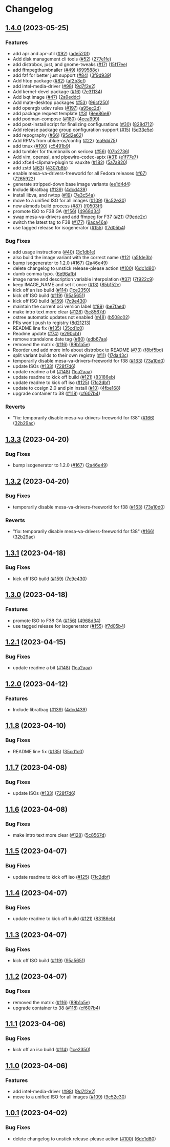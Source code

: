 # Changelog

## [1.4.0](https://github.com/crawfordlong/ublue-kakapo/compare/v1.3.3...v1.4.0) (2023-05-25)


### Features

* add apr and apr-util ([#92](https://github.com/crawfordlong/ublue-kakapo/issues/92)) ([ade520f](https://github.com/crawfordlong/ublue-kakapo/commit/ade520f7e50a12b40672b50b184fba6a41e2d002))
* Add disk management cli tools ([#52](https://github.com/crawfordlong/ublue-kakapo/issues/52)) ([277e1fe](https://github.com/crawfordlong/ublue-kakapo/commit/277e1fe0260a22ec76bf9ca45b226144bc1433ff))
* add distrobox, just, and gnome-tweaks ([#17](https://github.com/crawfordlong/ublue-kakapo/issues/17)) ([15f17ee](https://github.com/crawfordlong/ublue-kakapo/commit/15f17ee7b779b5331e99a08701b629f53906c050))
* add ffmpegthumbnailer ([#49](https://github.com/crawfordlong/ublue-kakapo/issues/49)) ([699588c](https://github.com/crawfordlong/ublue-kakapo/commit/699588cf94a18060835c458452c6a828a6ad7435))
* add fzf for better just support ([#84](https://github.com/crawfordlong/ublue-kakapo/issues/84)) ([3f9d939](https://github.com/crawfordlong/ublue-kakapo/commit/3f9d9398ca7b1754234ef06111b66037b2f3531b))
* Add htop package ([#82](https://github.com/crawfordlong/ublue-kakapo/issues/82)) ([af2b3cf](https://github.com/crawfordlong/ublue-kakapo/commit/af2b3cfd1f3d8a0e52c03166a553d5f33e156638))
* add intel-media-driver ([#98](https://github.com/crawfordlong/ublue-kakapo/issues/98)) ([9d7f2e2](https://github.com/crawfordlong/ublue-kakapo/commit/9d7f2e26d39d90eaf38449f8a7bcfda97142f7b3))
* Add kernel-devel package ([#16](https://github.com/crawfordlong/ublue-kakapo/issues/16)) ([7e31134](https://github.com/crawfordlong/ublue-kakapo/commit/7e311342aa80e20ad2c4762b033a6b714a5ae334))
* Add lxqt image ([#47](https://github.com/crawfordlong/ublue-kakapo/issues/47)) ([2a9eddc](https://github.com/crawfordlong/ublue-kakapo/commit/2a9eddc4bf67f34763a8c2e3f53642613a228afa))
* Add mate-desktop packages ([#53](https://github.com/crawfordlong/ublue-kakapo/issues/53)) ([96cf250](https://github.com/crawfordlong/ublue-kakapo/commit/96cf250141d9ea737a3956f0955a20ad813619ed))
* add openrgb udev rules ([#197](https://github.com/crawfordlong/ublue-kakapo/issues/197)) ([a95ec2d](https://github.com/crawfordlong/ublue-kakapo/commit/a95ec2d42e059eb3595f31b5c1bc8251e1cb0662))
* add package request template ([#3](https://github.com/crawfordlong/ublue-kakapo/issues/3)) ([9ee86e8](https://github.com/crawfordlong/ublue-kakapo/commit/9ee86e80c622aef297a7770dc7ec4a02c87affa6))
* add podman-compose ([#180](https://github.com/crawfordlong/ublue-kakapo/issues/180)) ([4eea999](https://github.com/crawfordlong/ublue-kakapo/commit/4eea999b5771d438e819735b9f000b9d0b4ef27c))
* add post-install script for finalizing configurations ([#30](https://github.com/crawfordlong/ublue-kakapo/issues/30)) ([828d712](https://github.com/crawfordlong/ublue-kakapo/commit/828d71209ee612ccc6373ba76982f63b268d07dc))
* Add release package group configuration support ([#15](https://github.com/crawfordlong/ublue-kakapo/issues/15)) ([5d33e5e](https://github.com/crawfordlong/ublue-kakapo/commit/5d33e5e235b26ff56bcf7db7319d5b1d1acadac4))
* add repography ([#66](https://github.com/crawfordlong/ublue-kakapo/issues/66)) ([95d2e62](https://github.com/crawfordlong/ublue-kakapo/commit/95d2e62e2e90d7a5f5f76569678e522441e7972f))
* Add RPMs from ublue-os/config ([#22](https://github.com/crawfordlong/ublue-kakapo/issues/22)) ([ea9dd75](https://github.com/crawfordlong/ublue-kakapo/commit/ea9dd75d7ef8be10afb33a94e1d391a2dcde8bba))
* add tmux ([#190](https://github.com/crawfordlong/ublue-kakapo/issues/190)) ([c5491b9](https://github.com/crawfordlong/ublue-kakapo/commit/c5491b9a903be6eb5311e01c9dbefc638c3567d9))
* add tumbler for thumbnails on sericea ([#56](https://github.com/crawfordlong/ublue-kakapo/issues/56)) ([07b2736](https://github.com/crawfordlong/ublue-kakapo/commit/07b2736f03f3b054eebb01ce1f2d668d5284e7bf))
* Add vim, openssl, and pipewire-codec-aptx ([#31](https://github.com/crawfordlong/ublue-kakapo/issues/31)) ([e1f77e7](https://github.com/crawfordlong/ublue-kakapo/commit/e1f77e79b99150fff55cd07190f608f7ddd48e5d))
* add xfce4-clipman-plugin to vauxite ([#182](https://github.com/crawfordlong/ublue-kakapo/issues/182)) ([5a7a820](https://github.com/crawfordlong/ublue-kakapo/commit/5a7a820180dd878b9be8bc2729ba3c51c2e3594d))
* add zstd ([#63](https://github.com/crawfordlong/ublue-kakapo/issues/63)) ([4307b8b](https://github.com/crawfordlong/ublue-kakapo/commit/4307b8bc3fe6f087c0251f0e7105ac173035baac))
* enable mesa-va-drivers-freeworld for all Fedora releases ([#67](https://github.com/crawfordlong/ublue-kakapo/issues/67)) ([7265922](https://github.com/crawfordlong/ublue-kakapo/commit/7265922d0a781c396f334582df7a1b04f3a2a32b))
* generate stripped-down base image variants ([ee1d4d4](https://github.com/crawfordlong/ublue-kakapo/commit/ee1d4d432b0bcd620894412fa30daf9a556bf8b4))
* Include libratbag ([#139](https://github.com/crawfordlong/ublue-kakapo/issues/139)) ([4dcd439](https://github.com/crawfordlong/ublue-kakapo/commit/4dcd439c4b0a07c9ed96d6dd96d8a997a092b5b4))
* install libva, and nvtop ([#19](https://github.com/crawfordlong/ublue-kakapo/issues/19)) ([7e3c54a](https://github.com/crawfordlong/ublue-kakapo/commit/7e3c54a7a5810e20f53998a432c9d45be38cba78))
* move to a unified ISO for all images ([#109](https://github.com/crawfordlong/ublue-kakapo/issues/109)) ([9c52e30](https://github.com/crawfordlong/ublue-kakapo/commit/9c52e302741968a0d290a70fb863464bd41fa970))
* new akmods build process ([#87](https://github.com/crawfordlong/ublue-kakapo/issues/87)) ([f0503ff](https://github.com/crawfordlong/ublue-kakapo/commit/f0503ffd4ac769e9c38f58adc274e35af9edf50f))
* promote ISO to F38 GA ([#156](https://github.com/crawfordlong/ublue-kakapo/issues/156)) ([4968d34](https://github.com/crawfordlong/ublue-kakapo/commit/4968d34aef7a9e4a6c55bfee1e2e2eb8d095e6c1))
* swap mesa-va-drivers and add ffmpeg for F37 ([#21](https://github.com/crawfordlong/ublue-kakapo/issues/21)) ([79ede2c](https://github.com/crawfordlong/ublue-kakapo/commit/79ede2ca5028187e29ee7e5c83275b0eff20e55e))
* switch the latest tag to F38 ([#177](https://github.com/crawfordlong/ublue-kakapo/issues/177)) ([9aca46a](https://github.com/crawfordlong/ublue-kakapo/commit/9aca46a742d9128e9b22bfbc5e380f5394ee269a))
* use tagged release for isogenerator ([#155](https://github.com/crawfordlong/ublue-kakapo/issues/155)) ([f7d05b4](https://github.com/crawfordlong/ublue-kakapo/commit/f7d05b4f58096fa87df920523390cfe51774cdee))


### Bug Fixes

* add usage instructions ([#40](https://github.com/crawfordlong/ublue-kakapo/issues/40)) ([3c1db1e](https://github.com/crawfordlong/ublue-kakapo/commit/3c1db1ed5965b3f1547c3cf5f560273cfa0332e3))
* also build the image variant with the correct name ([#12](https://github.com/crawfordlong/ublue-kakapo/issues/12)) ([a5fde3b](https://github.com/crawfordlong/ublue-kakapo/commit/a5fde3b9edb2ad3c04e0af25b4f2e3a5c1ebadc4))
* bump isogenerator to 1.2.0 ([#167](https://github.com/crawfordlong/ublue-kakapo/issues/167)) ([2a46e49](https://github.com/crawfordlong/ublue-kakapo/commit/2a46e49765fea7683278f74e1d2eb6fe2b3b9ff4))
* delete changelog to unstick release-please action ([#100](https://github.com/crawfordlong/ublue-kakapo/issues/100)) ([6dc1d80](https://github.com/crawfordlong/ublue-kakapo/commit/6dc1d808d8cdb33e912926a587c843b3a9d9c993))
* dumb comma typo. ([6e96afb](https://github.com/crawfordlong/ublue-kakapo/commit/6e96afb3cf06c4207256fbb7d6d0144a5686083c))
* image name and description variable interpolation ([#37](https://github.com/crawfordlong/ublue-kakapo/issues/37)) ([7f922c9](https://github.com/crawfordlong/ublue-kakapo/commit/7f922c9343878ceb9a09bba0126ed55e19edc23a))
* keep IMAGE_NAME and set it once ([#13](https://github.com/crawfordlong/ublue-kakapo/issues/13)) ([85b152e](https://github.com/crawfordlong/ublue-kakapo/commit/85b152ec097f3be9b15a87b39bffa7ba022ba968))
* kick off an iso build ([#114](https://github.com/crawfordlong/ublue-kakapo/issues/114)) ([1ce2350](https://github.com/crawfordlong/ublue-kakapo/commit/1ce235014932000625c47f6a89319647e37a190e))
* kick off ISO build ([#119](https://github.com/crawfordlong/ublue-kakapo/issues/119)) ([95a5651](https://github.com/crawfordlong/ublue-kakapo/commit/95a5651a205e9839f76d0fbcd5bcdf7c3351ded9))
* kick off ISO build ([#159](https://github.com/crawfordlong/ublue-kakapo/issues/159)) ([7c9e430](https://github.com/crawfordlong/ublue-kakapo/commit/7c9e43008eb65a6af6ed1c69a3c08dfbc819ba63))
* maintain the current oci version label ([#89](https://github.com/crawfordlong/ublue-kakapo/issues/89)) ([be7faed](https://github.com/crawfordlong/ublue-kakapo/commit/be7faeda71ca2a96e0471d0fada59052b8db3c3d))
* make intro text more clear ([#128](https://github.com/crawfordlong/ublue-kakapo/issues/128)) ([5c8567d](https://github.com/crawfordlong/ublue-kakapo/commit/5c8567d72f8ad5ba68c2e20a04ab10a72df40980))
* ostree automatic updates not enabled ([#48](https://github.com/crawfordlong/ublue-kakapo/issues/48)) ([b508c02](https://github.com/crawfordlong/ublue-kakapo/commit/b508c02b0200846a50e62d31479d7ba83b424b00))
* PRs won't push to registry ([8d21213](https://github.com/crawfordlong/ublue-kakapo/commit/8d212133ec05899d1ae1e35f2de5a730a55b1364))
* README line fix ([#135](https://github.com/crawfordlong/ublue-kakapo/issues/135)) ([35cd1c0](https://github.com/crawfordlong/ublue-kakapo/commit/35cd1c079aeec5a25dca57d2e73d1abd83ace3e2))
* Readme update ([#74](https://github.com/crawfordlong/ublue-kakapo/issues/74)) ([e290cbf](https://github.com/crawfordlong/ublue-kakapo/commit/e290cbfd0503598994cc7fee18dde883373783a2))
* remove standalone date tag ([#80](https://github.com/crawfordlong/ublue-kakapo/issues/80)) ([edb67aa](https://github.com/crawfordlong/ublue-kakapo/commit/edb67aa48326ac59891e8e28779c0d2b05a92f0f))
* removed the matrix ([#116](https://github.com/crawfordlong/ublue-kakapo/issues/116)) ([89b1a5e](https://github.com/crawfordlong/ublue-kakapo/commit/89b1a5e8c23b415b0cf5e49256721bb9252bca1d))
* Reorder und add more info about distrobox to README ([#73](https://github.com/crawfordlong/ublue-kakapo/issues/73)) ([f8bf5bd](https://github.com/crawfordlong/ublue-kakapo/commit/f8bf5bdac57f777050da058b7590339254847467))
* split variant builds to their own registry ([#11](https://github.com/crawfordlong/ublue-kakapo/issues/11)) ([17da43c](https://github.com/crawfordlong/ublue-kakapo/commit/17da43c69d2850501ae611370e8890f02d44de2b))
* temporarily disable mesa-va-drivers-freeworld for f38 ([#163](https://github.com/crawfordlong/ublue-kakapo/issues/163)) ([73a10d0](https://github.com/crawfordlong/ublue-kakapo/commit/73a10d02c7b814cb382823c1571c97a86309e22a))
* update ISOs ([#133](https://github.com/crawfordlong/ublue-kakapo/issues/133)) ([728f7d6](https://github.com/crawfordlong/ublue-kakapo/commit/728f7d6e71b7360355f8bb86e85371f28408c289))
* update readme a bit ([#148](https://github.com/crawfordlong/ublue-kakapo/issues/148)) ([1ca2aaa](https://github.com/crawfordlong/ublue-kakapo/commit/1ca2aaacf9291f8dca28c5dd189192386be1db36))
* update readme to kick off build ([#121](https://github.com/crawfordlong/ublue-kakapo/issues/121)) ([83186eb](https://github.com/crawfordlong/ublue-kakapo/commit/83186eb1dd72c5cc5903b8ba308cbcb5a96e7ff7))
* update readme to kick off iso ([#125](https://github.com/crawfordlong/ublue-kakapo/issues/125)) ([7fc2dbf](https://github.com/crawfordlong/ublue-kakapo/commit/7fc2dbf454e2a5aa7184c8bc968bf9196dc9bfcc))
* update to cosign 2.0 and pin install ([#10](https://github.com/crawfordlong/ublue-kakapo/issues/10)) ([4fbe168](https://github.com/crawfordlong/ublue-kakapo/commit/4fbe1688e9dce81efd9597bcd46caaf75945f7d3))
* upgrade container to 38 ([#118](https://github.com/crawfordlong/ublue-kakapo/issues/118)) ([cf607b4](https://github.com/crawfordlong/ublue-kakapo/commit/cf607b4627082b25ea81e511ad96c2ef70ef66b3))


### Reverts

* "fix: temporarily disable mesa-va-drivers-freeworld for f38" ([#166](https://github.com/crawfordlong/ublue-kakapo/issues/166)) ([32b29ac](https://github.com/crawfordlong/ublue-kakapo/commit/32b29ac8299919b2e97e16058a6c94e66410ef10))

## [1.3.3](https://github.com/ublue-os/main/compare/v1.3.2...v1.3.3) (2023-04-20)


### Bug Fixes

* bump isogenerator to 1.2.0 ([#167](https://github.com/ublue-os/main/issues/167)) ([2a46e49](https://github.com/ublue-os/main/commit/2a46e49765fea7683278f74e1d2eb6fe2b3b9ff4))

## [1.3.2](https://github.com/ublue-os/main/compare/v1.3.1...v1.3.2) (2023-04-20)


### Bug Fixes

* temporarily disable mesa-va-drivers-freeworld for f38 ([#163](https://github.com/ublue-os/main/issues/163)) ([73a10d0](https://github.com/ublue-os/main/commit/73a10d02c7b814cb382823c1571c97a86309e22a))


### Reverts

* "fix: temporarily disable mesa-va-drivers-freeworld for f38" ([#166](https://github.com/ublue-os/main/issues/166)) ([32b29ac](https://github.com/ublue-os/main/commit/32b29ac8299919b2e97e16058a6c94e66410ef10))

## [1.3.1](https://github.com/ublue-os/main/compare/v1.3.0...v1.3.1) (2023-04-18)


### Bug Fixes

* kick off ISO build ([#159](https://github.com/ublue-os/main/issues/159)) ([7c9e430](https://github.com/ublue-os/main/commit/7c9e43008eb65a6af6ed1c69a3c08dfbc819ba63))

## [1.3.0](https://github.com/ublue-os/main/compare/v1.2.1...v1.3.0) (2023-04-18)


### Features

* promote ISO to F38 GA ([#156](https://github.com/ublue-os/main/issues/156)) ([4968d34](https://github.com/ublue-os/main/commit/4968d34aef7a9e4a6c55bfee1e2e2eb8d095e6c1))
* use tagged release for isogenerator ([#155](https://github.com/ublue-os/main/issues/155)) ([f7d05b4](https://github.com/ublue-os/main/commit/f7d05b4f58096fa87df920523390cfe51774cdee))

## [1.2.1](https://github.com/ublue-os/main/compare/v1.2.0...v1.2.1) (2023-04-15)


### Bug Fixes

* update readme a bit ([#148](https://github.com/ublue-os/main/issues/148)) ([1ca2aaa](https://github.com/ublue-os/main/commit/1ca2aaacf9291f8dca28c5dd189192386be1db36))

## [1.2.0](https://github.com/ublue-os/main/compare/v1.1.8...v1.2.0) (2023-04-12)


### Features

* Include libratbag ([#139](https://github.com/ublue-os/main/issues/139)) ([4dcd439](https://github.com/ublue-os/main/commit/4dcd439c4b0a07c9ed96d6dd96d8a997a092b5b4))

## [1.1.8](https://github.com/ublue-os/main/compare/v1.1.7...v1.1.8) (2023-04-10)


### Bug Fixes

* README line fix ([#135](https://github.com/ublue-os/main/issues/135)) ([35cd1c0](https://github.com/ublue-os/main/commit/35cd1c079aeec5a25dca57d2e73d1abd83ace3e2))

## [1.1.7](https://github.com/ublue-os/main/compare/v1.1.6...v1.1.7) (2023-04-08)


### Bug Fixes

* update ISOs ([#133](https://github.com/ublue-os/main/issues/133)) ([728f7d6](https://github.com/ublue-os/main/commit/728f7d6e71b7360355f8bb86e85371f28408c289))

## [1.1.6](https://github.com/ublue-os/main/compare/v1.1.5...v1.1.6) (2023-04-08)


### Bug Fixes

* make intro text more clear ([#128](https://github.com/ublue-os/main/issues/128)) ([5c8567d](https://github.com/ublue-os/main/commit/5c8567d72f8ad5ba68c2e20a04ab10a72df40980))

## [1.1.5](https://github.com/ublue-os/main/compare/v1.1.4...v1.1.5) (2023-04-07)


### Bug Fixes

* update readme to kick off iso ([#125](https://github.com/ublue-os/main/issues/125)) ([7fc2dbf](https://github.com/ublue-os/main/commit/7fc2dbf454e2a5aa7184c8bc968bf9196dc9bfcc))

## [1.1.4](https://github.com/ublue-os/main/compare/v1.1.3...v1.1.4) (2023-04-07)


### Bug Fixes

* update readme to kick off build ([#121](https://github.com/ublue-os/main/issues/121)) ([83186eb](https://github.com/ublue-os/main/commit/83186eb1dd72c5cc5903b8ba308cbcb5a96e7ff7))

## [1.1.3](https://github.com/ublue-os/main/compare/v1.1.2...v1.1.3) (2023-04-07)


### Bug Fixes

* kick off ISO build ([#119](https://github.com/ublue-os/main/issues/119)) ([95a5651](https://github.com/ublue-os/main/commit/95a5651a205e9839f76d0fbcd5bcdf7c3351ded9))

## [1.1.2](https://github.com/ublue-os/main/compare/v1.1.1...v1.1.2) (2023-04-07)


### Bug Fixes

* removed the matrix ([#116](https://github.com/ublue-os/main/issues/116)) ([89b1a5e](https://github.com/ublue-os/main/commit/89b1a5e8c23b415b0cf5e49256721bb9252bca1d))
* upgrade container to 38 ([#118](https://github.com/ublue-os/main/issues/118)) ([cf607b4](https://github.com/ublue-os/main/commit/cf607b4627082b25ea81e511ad96c2ef70ef66b3))

## [1.1.1](https://github.com/ublue-os/main/compare/v1.1.0...v1.1.1) (2023-04-06)


### Bug Fixes

* kick off an iso build ([#114](https://github.com/ublue-os/main/issues/114)) ([1ce2350](https://github.com/ublue-os/main/commit/1ce235014932000625c47f6a89319647e37a190e))

## [1.1.0](https://github.com/ublue-os/main/compare/v1.0.1...v1.1.0) (2023-04-06)


### Features

* add intel-media-driver ([#98](https://github.com/ublue-os/main/issues/98)) ([9d7f2e2](https://github.com/ublue-os/main/commit/9d7f2e26d39d90eaf38449f8a7bcfda97142f7b3))
* move to a unified ISO for all images ([#109](https://github.com/ublue-os/main/issues/109)) ([9c52e30](https://github.com/ublue-os/main/commit/9c52e302741968a0d290a70fb863464bd41fa970))

## [1.0.1](https://github.com/ublue-os/main/compare/v1.0.0...v1.0.1) (2023-04-02)


### Bug Fixes

* delete changelog to unstick release-please action ([#100](https://github.com/ublue-os/main/issues/100)) ([6dc1d80](https://github.com/ublue-os/main/commit/6dc1d808d8cdb33e912926a587c843b3a9d9c993))
